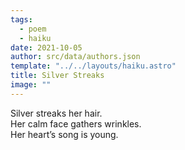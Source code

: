 ```yaml
---
tags:
  - poem
  - haiku
date: 2021-10-05
author: src/data/authors.json
template: "../../layouts/haiku.astro"
title: Silver Streaks
image: ""
---
```


Silver streaks her hair.  
Her calm face gathers wrinkles.  
Her heart’s song is young.
